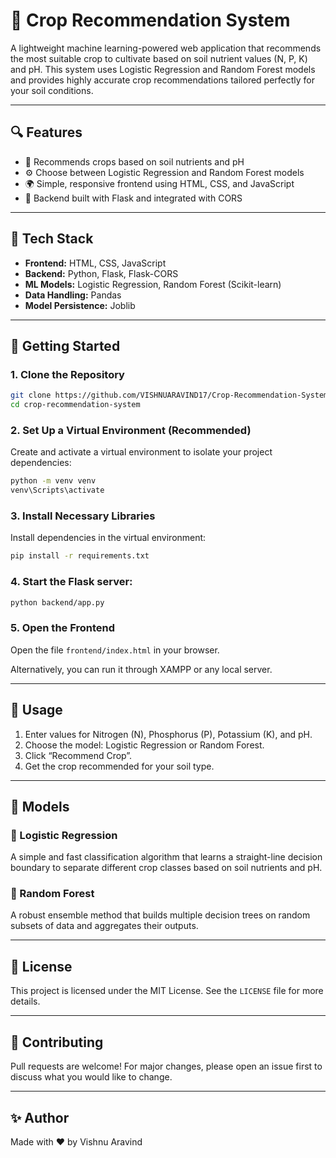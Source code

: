 # 🌾 Crop Recommendation System

A lightweight machine learning-powered web application that recommends the most suitable crop to cultivate based on soil nutrient values (N, P, K) and pH. This system uses Logistic Regression and Random Forest models and provides highly accurate crop recommendations tailored perfectly for your soil conditions.

---

## 🔍 Features

- 🌿 Recommends crops based on soil nutrients and pH
- ⚙️ Choose between Logistic Regression and Random Forest models
- 🌍 Simple, responsive frontend using HTML, CSS, and JavaScript
- 🚀 Backend built with Flask and integrated with CORS

---

## 🧪 Tech Stack

- **Frontend:** HTML, CSS, JavaScript
- **Backend:** Python, Flask, Flask-CORS
- **ML Models:** Logistic Regression, Random Forest (Scikit-learn)
- **Data Handling:** Pandas
- **Model Persistence:** Joblib

---

## 🚀 Getting Started

### 1. Clone the Repository

```bash
git clone https://github.com/VISHNUARAVIND17/Crop-Recommendation-System.git
cd crop-recommendation-system
```


### 2. Set Up a Virtual Environment (Recommended)

Create and activate a virtual environment to isolate your project dependencies:

```bash
python -m venv venv
venv\Scripts\activate
```

### 3. Install Necessary Libraries

Install dependencies in the virtual environment:

```bash
pip install -r requirements.txt
```

### 4. Start the Flask server:

```bash
python backend/app.py
```

### 5. Open the Frontend

Open the file `frontend/index.html` in your browser.

Alternatively, you can run it through XAMPP or any local server.

---

## 🌱 Usage

1. Enter values for Nitrogen (N), Phosphorus (P), Potassium (K), and pH.
2. Choose the model: Logistic Regression or Random Forest.
3. Click “Recommend Crop”.
4. Get the crop recommended for your soil type.

---

## 🧠 Models

### 🔹 Logistic Regression
A simple and fast classification algorithm that learns a straight-line decision boundary to separate different crop classes based on soil nutrients and pH.

### 🔹 Random Forest
A robust ensemble method that builds multiple decision trees on random subsets of data and aggregates their outputs.

---

## 📜 License

This project is licensed under the MIT License. See the `LICENSE` file for more details.

---

## 🤝 Contributing

Pull requests are welcome! For major changes, please open an issue first to discuss what you would like to change.

---

## ✨ Author

Made with ❤️ by Vishnu Aravind
